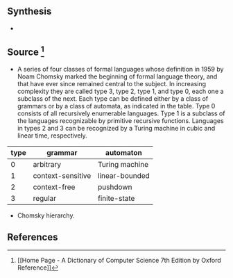 ## Synthesis
- 
## Source [^1]
- A series of four classes of formal languages whose definition in 1959 by Noam Chomsky marked the beginning of formal language theory, and that have ever since remained central to the subject. In increasing complexity they are called type 3, type 2, type 1, and type 0, each one a subclass of the next. Each type can be defined either by a class of grammars or by a class of automata, as indicated in the table. Type 0 consists of all recursively enumerable languages. Type 1 is a subclass of the languages recognizable by primitive recursive functions. Languages in types 2 and 3 can be recognized by a Turing machine in cubic and linear time, respectively.

| type | grammar           | automaton      |
| ---- | ----------------- | -------------- |
| 0    | arbitrary         | Turing machine |
| 1    | context-sensitive | linear-bounded |
| 2    | context-free      | pushdown       |
| 3    | regular           | finite-state   |
- Chomsky hierarchy.
## References

[^1]: [[Home Page - A Dictionary of Computer Science 7th Edition by Oxford Reference]]